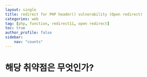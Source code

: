 ```yaml
---
layout: single
title: redirect for PHP header() vulnerability (Open redirect)
categories: web
tag: [php, function, redirect11, open redirect]
toc: true
author_profile: false
sidebar:
    nav: "counts"
---
```

# 해당 취약점은 무엇인가?